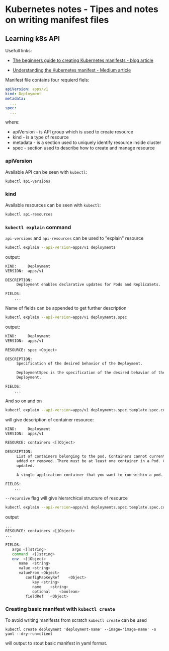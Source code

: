 # Kubernetes notes - Tipes and notes on writing manifest files

## Learning k8s API

Usefull links:

- [The beginners guide to creating Kubernetes manifests - blog article](https://prefetch.net/blog/2019/10/16/the-beginners-guide-to-creating-kubernetes-manifests/)

- [Understanding the Kubernetes manifest - Medium article](https://medium.com/@sujithar37/understanding-the-kubernetes-manifest-97f44acc2cb9)

Manifest file contains four requierd fiels:

```yaml
apiVersion: apps/v1
kind: Deployment
metadata:
  ...
spec:
  ...
```

where:

- apiVersion - is API group which is used to create resource
- kind - is a type of resource
- metadata - is a section used to uniquely identify resource inside cluster
- spec - section used to describe how to create and manage resource

### apiVersion

Available API can be seen with `kubectl`:

```bash
kubectl api-versions
```

### kind

Available resources can be seen with `kubectl`:

```bash
kubectl api-resources
```

### `kubectl explain` command

`api-versions` and `api-resources` can be used to "explain" resource

```bash
kubectl explain --api-version=apps/v1 deployments
```

output:

```bash
KIND:     Deployment
VERSION:  apps/v1

DESCRIPTION:
     Deployment enables declarative updates for Pods and ReplicaSets.

FIELDS:
    ...
```

Name of fields can be appended to get further description

```bash
kubectl explain --api-version=apps/v1 deployments.spec
```

output:

```bash
KIND:     Deployment
VERSION:  apps/v1

RESOURCE: spec <Object>

DESCRIPTION:
     Specification of the desired behavior of the Deployment.

     DeploymentSpec is the specification of the desired behavior of the
     Deployment.

FIELDS:
    ...
```

And so on and on

```bash
kubectl explain --api-version=apps/v1 deployments.spec.template.spec.containers
```

will give description of container resource:

```bash
KIND:     Deployment
VERSION:  apps/v1

RESOURCE: containers <[]Object>

DESCRIPTION:
     List of containers belonging to the pod. Containers cannot currently be
     added or removed. There must be at least one container in a Pod. Cannot be
     updated.

     A single application container that you want to run within a pod.

FIELDS:
    ...
```

`--recursive` flag will give hierarchical structure of resource

```bash
kubectl explain --api-version=apps/v1 deployments.spec.template.spec.containers --recursive
```

output

```bash
...
RESOURCE: containers <[]Object>
...

FIELDS:
   args	<[]string>
   command	<[]string>
   env	<[]Object>
      name	<string>
      value	<string>
      valueFrom	<Object>
         configMapKeyRef	<Object>
            key	<string>
            name	<string>
            optional	<boolean>
         fieldRef	<Object>

```

### Creating basic manifest with `kubectl create`

To avoid writing manifests from scratch `kubectl create` can be used

`kubectl create deployment 'deployment-name' --image='image-name' -o yaml --dry-run=client`

will output to stout basic manifest in yaml format.